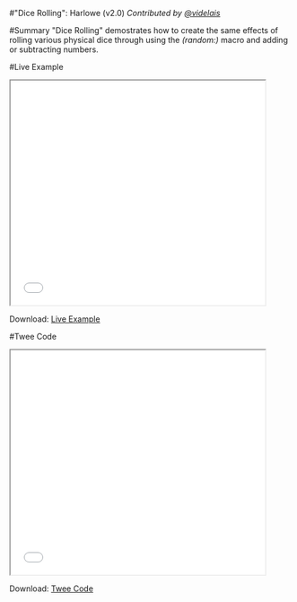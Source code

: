 #"Dice Rolling": Harlowe (v2.0)
*Contributed by <a href="https://github.com/videlais">@videlais</a>*

#Summary
"Dice Rolling" demostrates how to create the same effects of rolling various physical dice through using the *(random:)* macro and adding or subtracting numbers.

#Live Example
<section>
<iframe src="harlowe_dicerolling_example.html" height=400 width=90%></iframe>


Download: <a href="harlowe_dicerolling_example.html" target="_blank">Live Example</a>
</section>

#Twee Code
<section>
<iframe src="harlowe_dicerolling_twee.txt" height=400 width=90%></iframe>


Download: <a href="harlowe_dicerolling_twee.txt" target="_blank">Twee Code</a>
</section>

